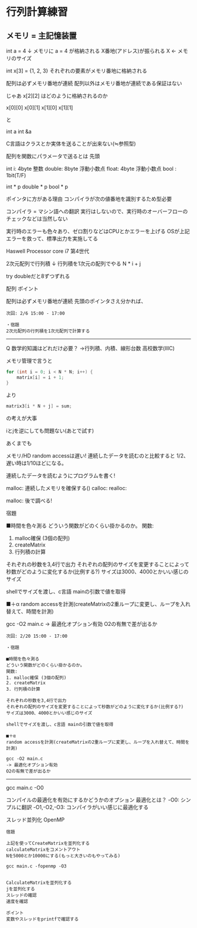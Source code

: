# 行列計算練習


## メモリ = 主記憶装置

int a = 4
↓
メモリに a = 4 が格納される
X番地(アドレス)が振られる
X ← メモリのサイズ

int x[3] = {1, 2, 3}
それぞれの要素がメモリ番地に格納される

配列は必ずメモリ番地が連続
配列以外はメモリ番地が連続である保証はない

じゃあ x[2][2] はどのように格納されるのか

x[0][0]
x[0][1]
x[1][0]
x[1][1]

と

int a
int &a

C言語はクラスとか実体を送ることが出来ない(≒参照型)

配列を関数にパラメータで送るとは
先頭


int i: 4byte 整数
double: 8byte 浮動小数点
float: 4byte 浮動小数点
bool : 1bit(T/F)

int * p
double * p
bool * p

ポインタに方がある理由
コンパイラが次の値番地を識別するため型必要

コンパイラ = マシン語への翻訳
実行はしないので、実行時のオーバーフローのチェックなどは当然しない

実行時のエラーも色々あり、ゼロ割りなどはCPUとかエラーを上げる
OSが上記エラーを救って、標準出力を実施してる

Haswell Processor
core i7 第4世代



2次元配列で行列積
↓
行列積を1次元の配列でやる
N * i + j


try
doubleだと8ずつずれる

配列 ポイント

配列は必ずメモリ番地が連続
先頭のポインタさえ分かれば、


```
次回: 2/6 15:00 - 17:00

・宿題
2次元配列の行列積を1次元配列で計算する
```


---
Q
数学的知識はどれだけ必要？
->行列積、内積、線形台数
高校数学(IIIC)

メモリ管理で言うと

```c
for (int i = 0; i < N * N; i++) {
    matrix[i] = i + 1;
}
```

より

```c
matrix3[i * N + j] = sum;
```

の考えが大事

iとjを逆にしても問題ない(あとで試す)

あくまでも

メモリ/HD
random accessは遅い!
連続したデータを読むのと比較すると
1/2、遅い時は1/10ほどになる。

連続したデータを読むようにプログラムを書く!

malloc: 連続したメモリを確保する()
calloc:
realloc:

malloc: 後で調べる!


宿題

■時間を色々測る
どういう関数がどのくらい掛かるのか。
関数:
1. malloc確保 (3個の配列)
2. createMatrix
3. 行列積の計算

それぞれの秒数を3,4行で出力
それぞれの配列のサイズを変更することによって秒数がどのように変化するか(比例する?)
サイズは3000、4000とかいい感じのサイズ

shellでサイズを渡し、c言語 mainの引数で値を取得

■＋α
random accessを計測(createMatrixの2重ループに変更し、ループを入れ替えて、時間を計測)

gcc -O2 main.c
-> 最適化オプション有効
O2の有無で差が出るか

```
次回: 2/20 15:00 - 17:00

・宿題

■時間を色々測る
どういう関数がどのくらい掛かるのか。
関数:
1. malloc確保 (3個の配列)
2. createMatrix
3. 行列積の計算

それぞれの秒数を3,4行で出力
それぞれの配列のサイズを変更することによって秒数がどのように変化するか(比例する?)
サイズは3000、4000とかいい感じのサイズ

shellでサイズを渡し、c言語 mainの引数で値を取得

■＋α
random accessを計測(createMatrixの2重ループに変更し、ループを入れ替えて、時間を計測)

gcc -O2 main.c
-> 最適化オプション有効
O2の有無で差が出るか
```


----

gcc main.c -O0

コンパイルの最適化を有効にするかどうかのオプション
最適化とは？
-O0: シンプルに翻訳
-O1,-O2,-O3: コンパイラがいい感じに最適化する

スレッド並列化
OpenMP

```
宿題

上記を使ってCreateMatrixを並列化する
calculateMatrixをコメントアウト
Nを5000とか10000にする(もっと大きいのもやってみる)

gcc main.c -fopenmp -O3


CalculateMatrixを並列化する
jを並列化する
スレッドの確認
速度を確認

ポイント
変数やスレッドをprintfで確認する
```

